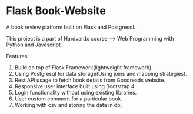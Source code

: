 # Flask Book-Website

A book review platform built on Flask and Postgresql.

This project is a part of Hardvardx course --> Web Programming with Python and Javascript.

Features:
1.  Build on top of Flask Framework(lightweight framework).
2.  Using Postgresql for data storage(Using joins and mapping strategies).
3.  Rest APi usage to fetch book details from Goodreads website.
4.  Responsive user interface built using Bootstrap 4.
5.  Login functionality without using existing libraries.
6.  User custom comment for a particular book.
7.  Working with csv and storing the data in db,
